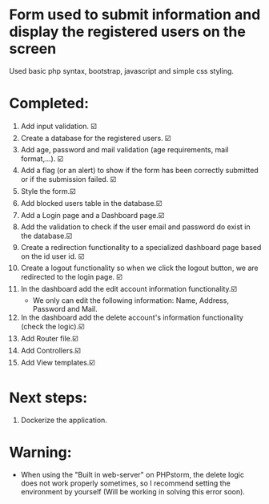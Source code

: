# Form used to submit information and display the registered users on the screen
Used basic php syntax, bootstrap, javascript and simple css styling.

# Completed:
1. Add input validation. ☑️
2. Create a database for the registered users. ☑️
3. Add age, password and mail validation (age requirements, mail format,...). ☑️
4. Add a flag (or an alert) to show if the form has been correctly submitted or if the submission failed. ☑️
5. Style the form.☑️
6. Add blocked users table in the database.☑️
7. Add a Login page and a Dashboard page.☑️
8. Add the validation to check if the user email and password do exist in the database.☑️ 
9. Create a redirection functionality to a specialized dashboard page based on the id user id. ☑️
10. Create a logout functionality so when we click the logout button, we are redirected to the login page. ☑️
11. In the dashboard add the edit account information functionality.☑️
    * We only can edit the following information: Name, Address, Password and Mail. 
12. In the dashboard add the delete account's information functionality (check the logic).☑️
13. Add Router file.☑️
14. Add Controllers.☑️
15. Add View templates.☑️

# Next steps:
1. Dockerize the application.

# Warning:
* When using the "Built in web-server" on PHPstorm, the delete logic does not work properly sometimes, so I recommend 
  setting the environment by yourself (Will be working in solving this error soon).
